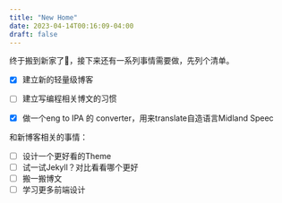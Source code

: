 ```yaml
---
title: "New Home"
date: 2023-04-14T00:16:09-04:00
draft: false
---
```


终于搬到新家了🎉，接下来还有一系列事情需要做，先列个清单。

- [x] 建立新的轻量级博客
- [ ] 建立写编程相关博文的习惯
- [x] 做一个eng to IPA 的 converter，用来translate自造语言Midland Speec



和新博客相关的事情：

- [ ] 设计一个更好看的Theme
- [ ] 试一试Jekyll？对比看看哪个更好
- [ ] 搬一搬博文
- [ ] 学习更多前端设计
